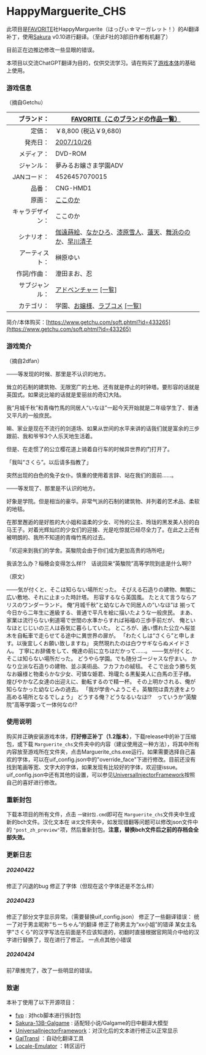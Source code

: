 # HappyMarguerite_CHS

此项目是[FAVORITE](http://www.favo-soft.jp/ "このブランドの公式サイトを開く")社HappyMarguerite（はっぴぃ☆マーガレット！）的AI翻译补丁，使用[Sakura](https://github.com/SakuraLLM/Sakura-13B-Galgame) v0.10进行翻译。（至此F社的3部旧作都有机翻了）

目前正在边推边修改一些显眼的错误。

本项目以交流ChatGPT翻译为目的，仅供交流学习。请在购买了[游戏本体](https://www.getchu.com/soft.phtml?id=664010)的基础上使用。

### 游戏信息

（摘自Getchu）

|       ブランド： | [FAVORITE](http://www.favo-soft.jp/ "このブランドの公式サイトを開く")[（このブランドの作品一覧）](https://www.getchu.com/php/search.phtml?search_brand_id=25015)                                                                                                                                                                                                                                                                                                                                            |
| ---------------: | -------------------------------------------------------------------------------------------------------------------------------------------------------------------------------------------------------------------------------------------------------------------------------------------------------------------------------------------------------------------------------------------------------------------------------------------------------------------------------------------------- |
|           定価： | ￥8,800 (税込￥9,680)                                                                                                                                                                                                                                                                                                                                                                                                                                                                              |
|         発売日： | [2007/10/26](https://www.getchu.com/php/search.phtml?start_date=2007/10/26&end_date=2007/10/26&genre=pc_soft "同じ発売日の同ジャンル商品を開く")                                                                                                                                                                                                                                                                                                                                                         |
|       メディア： | DVD-ROM                                                                                                                                                                                                                                                                                                                                                                                                                                                                                            |
|       ジャンル： | 夢みるお嬢さま学園ADV                                                                                                                                                                                                                                                                                                                                                                                                                                                                              |
|      JANコード： | 4526457070015                                                                                                                                                                                                                                                                                                                                                                                                                                                                                      |
|           品番： | CNG-HMD1                                                                                                                                                                                                                                                                                                                                                                                                                                                                                           |
|           原画： | [ここのか](https://www.getchu.com/php/search.phtml?person=%A4%B3%A4%B3%A4%CE%A4%AB)                                                                                                                                                                                                                                                                                                                                                                                                                   |
| キャラデザイン： | ここのか                                                                                                                                                                                                                                                                                                                                                                                                                                                                                           |
|       シナリオ： | [伽遠蒔絵](https://www.getchu.com/php/search.phtml?person=%B2%C0%B1%F3%BC%AC%B3%A8)、[なかひろ](https://www.getchu.com/php/search.phtml?person=%A4%CA%A4%AB%A4%D2%A4%ED)、[漆原雪人](https://www.getchu.com/php/search.phtml?person=%BC%BF%B8%B6%C0%E3%BF%CD)、[蓮天](https://www.getchu.com/php/search.phtml?person=%CF%A1%C5%B7)、[舞浜ののか](https://www.getchu.com/php/search.phtml?person=%C9%F1%C9%CD%A4%CE%A4%CE%A4%AB)、[早川清子](https://www.getchu.com/php/search.phtml?person=%C1%E1%C0%EE%C0%B6%BB%D2) |
|   アーティスト： | 榊原ゆい                                                                                                                                                                                                                                                                                                                                                                                                                                                                                           |
|      作詞/作曲： | 澄田まお、忍                                                                                                                                                                                                                                                                                                                                                                                                                                                                                       |
|   サブジャンル： | [アドベンチャー](https://www.getchu.com/all/genre.html?sub_genre_id=308) [[一覧]](https://www.getchu.com/php/sub_genre.phtml)                                                                                                                                                                                                                                                                                                                                                                            |
|       カテゴリ： | 学園、[お嬢様](https://www.getchu.com/php/search.phtml?category[0]=C3_B019)、[ラブコメ](https://www.getchu.com/php/search.phtml?category[0]=C3_F022) [[一覧]](https://www.getchu.com/pc/genre.html)                                                                                                                                                                                                                                                                                                         |

简介/本体购买：[https://www.getchu.com/soft.phtml?id=433265](https://www.getchu.com/soft.phtml?id=433265)

### 游戏简介

（摘自2dfan）

───等发现的时候、那里是不认识的地方。

耸立的石制的建筑物、无限宽广的土地、还有就是停止的时钟塔。要形容的话就是英国式。如果说比喻的话就是爱丽丝的奇幻大陆。

我“月城千秋”和青梅竹馬的同居人“いなほ”一起今天开始就是二年级学生了、普通又平凡的一般庶民。

嘛、家业是现在不流行的剑道场、如果从世间的水平来讲的话我们就是富余的三步跟前、我和爷爷3个人乐天地生活着。

但是、在走惯了的公立樱花道上骑着自行车的时候异世界的门打开了。

「我叫“さくら”。以后请多指教了」

突然出现的白色的兔子女仆。慎重的使用着言辞、站在我们的面前……。

───等发现了、那里是不认识的地方。

好象是学院。但是相当的豪华。非常气派的石制的建筑物、并列着的艺术品、柔软的地毯。

在那里邂逅的是好胜的大小姐和温柔的少女、可怜的公主、玲珑的黑发美人扮的白马王子。对着光辉灿烂的少女们的迎接、光是吃惊就已经尽全力了。在此之上还有被明朗的、我所不知道的青梅竹馬的过去。

「欢迎来到我们的学舍。英駿院会由于你们成为更加高贵的场所吧」

我该怎么办？稲穂会变得怎么样!?　话说回来“英駿院”高等学院到底是什么啊!?

（原文）

───気が付くと、そこは知らない場所だった。
そびえる石造りの建物、無闇に広い敷地、それに止まった時計塔。 形容するなら英国風。 たとえて言うならアリスのワンダーランド。
俺“月城千秋”と幼なじみで同居人の“いなほ”は 揃って今日から二年生に進級する、普通で平凡を絵に描いたような一般庶民。
まあ、家業は流行らない剣道場で世間の水準からすれば裕福の三歩手前だが、 俺といなほとじじいの三人は呑気に暮らしていた。
ところが、通い慣れた公立へ桜並木を自転車で走らせてる途中に異世界の扉が。
「わたくしは“さくら”と申します。以後宜しくお願い致しますね」
突然現れたのは白ウサギならぬメイドさん。 丁寧にお辞儀をして、俺達の前に立ちはだかって……。
───気が付くと、そこは知らない場所だった。
どうやら学園。でも随分ゴージャスな佇まい。 かなり立派な石造りの建物、並ぶ美術品、フカフカの絨毯。
そこで出会う勝ち気なお嬢様と物柔らかな少女、可憐な姫君、玲瓏たる黒髪美人に白馬の王子様。 煌びやかな乙女達の出迎えに、動転するので精一杯。 その上明かされる、俺が知らなかった幼なじみの過去。
「我が学舎へようこそ。英駿院は貴方達をより高める場所となるでしょう」
どうする俺？どうなるいなほ!?　っていうか“英駿院”高等学園って一体何なの!?

### 使用说明

购买并正确安装游戏本体，**打好修正补丁（1.2版本）**，下载release中的补丁压缩包，或下载 `Marguerite_chs`文件夹中的内容（建议使用这一种方法），将其中所有内容放至游戏所在文件夹，点击Marguerite_chs.exe运行。如果需要选择自己喜欢的字体，可以在uif_config.json中的"override_face"下进行修改。目前还没有找到笔画等宽、文字大的字体，如果发现有比较好的字体，欢迎提issue。uif_config.json中还有其他的设置，可以参见[UniversalInjectorFramework](https://github.com/AtomCrafty/UniversalInjectorFramework)按照自己的喜好进行修改。

### 重新封包

下载本项目的所有文件，点击 `一键封包.cmd`即可在 `Marguerite_chs`文件夹中生成新的bch文件。汉化文本在 `译文`文件夹中，如发现错翻等问题可以修改json文件中的 `"post_zh_preview"`项，然后重新封包。**注意，替换bch文件后之前的存档会全部失效。**

### 更新日志

##### 20240422

修正了闪退的bug
修正了字体（但现在这个字体还是不怎么样）

##### 20240423

修正了部分文字显示异常。（需要替换uif_config.json）
修正了一些翻译错误：
统一了对于男主昵称“ちーちゃん”的翻译
修正了称男主为“xx小姐”的错译
某女主名字"さくら"的汉字写法在前面是不应该知道的，初翻时直接根据官网简介中给的汉字进行替换了，现在进行了修正。
一点点其他小错误

##### 20240424

前7章推完了，改了一些明显的错误。

### 致谢

本补丁使用了以下开源项目：

* [fvp](https://github.com/Tabing010102/fvp)  : 对hcb脚本进行拆封包
* [Sakura-13B-Galgame](https://github.com/SakuraLLM/Sakura-13B-Galgame) : 适配轻小说/Galgame的日中翻译大模型
* [UniversalInjectorFramework](https://github.com/AtomCrafty/UniversalInjectorFramework)：对汉化后的文本进行修正以正常显示
* [GalTransl](https://github.com/xd2333/GalTransl) ：自动化翻译工具
* [Locale-Emulator](https://github.com/xupefei/Locale-Emulator) ：转区运行
